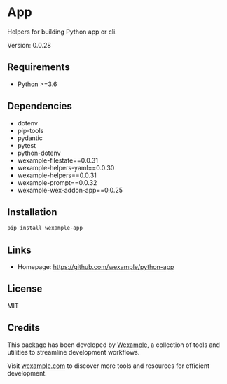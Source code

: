 # App

Helpers for building Python app or cli.

Version: 0.0.28

## Requirements

- Python >=3.6

## Dependencies

- dotenv
- pip-tools
- pydantic
- pytest
- python-dotenv
- wexample-filestate==0.0.31
- wexample-helpers-yaml==0.0.30
- wexample-helpers==0.0.31
- wexample-prompt==0.0.32
- wexample-wex-addon-app==0.0.25

## Installation

```bash
pip install wexample-app
```

## Links

- Homepage: https://github.com/wexample/python-app

## License

MIT
## Credits

This package has been developed by [Wexample](https://wexample.com), a collection of tools and utilities to streamline development workflows.

Visit [wexample.com](https://wexample.com) to discover more tools and resources for efficient development.